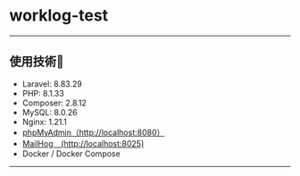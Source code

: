 # worklog-test
---

## 使用技術🔗

- Laravel: 8.83.29 
- PHP: 8.1.33  
- Composer: 2.8.12
- MySQL: 8.0.26  
- Nginx: 1.21.1  
- [phpMyAdmin（http://localhost:8080）](http://localhost:8080)
- [MailHog　(http://localhost:8025) ](http://localhost:8025) 
- Docker / Docker Compose

---
